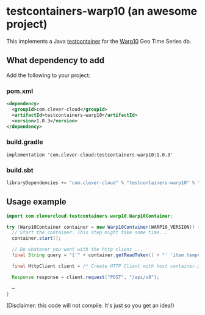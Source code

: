 # testcontainers-warp10 (an awesome project)

This implements a Java [testcontainer](https://www.testcontainers.org/) for the
[Warp10](https://www.warp10.io/) Geo Time Series db.

## What dependency to add

Add the following to your project:

### pom.xml

```xml
<dependency>
  <groupId>com.clever-cloud</groupId>
  <artifactId>testcontainers-warp10</artifactId>
  <version>1.0.3</version>
</dependency>
```

### build.gradle

```
implementation 'com.clever-cloud:testcontainers-warp10:1.0.3'
```

### build.sbt

```scala
libraryDependencies += "com.clever-cloud" % "testcontainers-warp10" % "1.0.3"
```

## Usage example

```java
import com.clevercloud.testcontainers.warp10.Warp10Container;

try (Warp10Container container = new Warp10Container(WARP10_VERSION)) {
  // Start the container. This step might take some time...
  container.start();

  // Do whatever you want with the http client ...
  final String query = "['" + container.getReadToken() + "' 'item.temperature' { 'city' 'nantes' } '2021-01-01' TOTIMESTAMP '2021-05-01' TOTIMESTAMP ] FETCH"

  final HttpClient client = /* Create HTTP Client with host container.getHTTPHostAddress() */

  Response response = client.request("POST", "/api/v0");

  ⋯
}
```

(Disclaimer: this code will not compile. It's just so you get an idea!)
